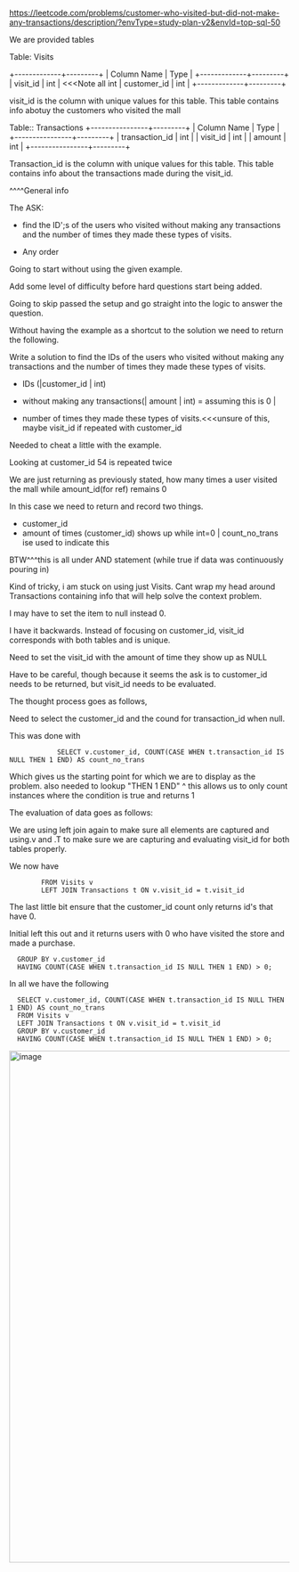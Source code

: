 
https://leetcode.com/problems/customer-who-visited-but-did-not-make-any-transactions/description/?envType=study-plan-v2&envId=top-sql-50


We are provided tables

Table: Visits

+-------------+---------+
| Column Name | Type    |
+-------------+---------+
| visit_id    | int     |   <<<Note all int
| customer_id | int     |
+-------------+---------+

visit_id is the column with unique values for this table. This
table contains info abotuy the customers who visited the mall


Table:: Transactions
+----------------+---------+
| Column Name    | Type    |
+----------------+---------+
| transaction_id | int     |
| visit_id       | int     |
| amount         | int     |
+----------------+---------+

Transaction_id is the column with unique values for this table. This
table contains info about the transactions made during the visit_id.

^^^^General info 

The ASK: 

- find the ID';s of the users who visited without making any transactions and the number of times they made these types of visits.

- Any order


Going to start without using the given example. 

Add some level of difficulty before hard questions start being added. 

Going to skip passed the setup and go straight into the logic to answer the question.


Without having the example as a shortcut to the solution we need to return the following.

Write a solution to find the IDs of the users who visited without making any transactions and the number of times they made these types of visits.


- IDs  (|customer_id | int)

- without making any transactions(| amount         | int) = assuming this is 0 | 

- number of times they made these types of visits.<<<unsure of this, maybe visit_id if repeated with customer_id


Needed to cheat a little with the example.

Looking at customer_id 54 is repeated twice


We are just returning as previously stated, how many times a user visited the mall while amount_id(for ref) remains 0


In this case we need to return and record two things.


- customer_id
- amount of times (customer_id) shows up while int=0 | count_no_trans ise used to indicate this

BTW^^^this is all under AND statement (while true if data was continuously pouring in)

Kind of tricky, i am stuck on using just Visits. Cant wrap my head around Transactions containing info that will help
solve the context problem.


I may have to set the item to null instead 0.

I have it backwards. Instead of focusing on customer_id, visit_id corresponds with both tables and is unique. 

Need to set the visit_id with the amount of time they show up as NULL

Have to be careful, though because it seems the ask is to customer_id needs to be returned, but visit_id needs to be evaluated. 

The thought process goes as follows, 

Need to select the customer_id and the cound for transaction_id when null.

This was done with 

				SELECT v.customer_id, COUNT(CASE WHEN t.transaction_id IS NULL THEN 1 END) AS count_no_trans

Which gives us the starting point for which we are to display as the problem.
also needed to lookup
"THEN 1 END"
^ this allows us to only count instances where the condition is true and returns 1


The evaluation of data goes as follows:


We are using left join again to make sure all elements are captured and using.v and .T to make sure we are capturing and 
evaluating visit_id for both tables properly.


We now have 


			FROM Visits v
			LEFT JOIN Transactions t ON v.visit_id = t.visit_id

The last little bit ensure that the customer_id count only returns id's that have 0.

Initial left this out and it returns users with 0 who have visited the store and made a purchase. 

      
      GROUP BY v.customer_id
      HAVING COUNT(CASE WHEN t.transaction_id IS NULL THEN 1 END) > 0;


In all we have the following 


      SELECT v.customer_id, COUNT(CASE WHEN t.transaction_id IS NULL THEN 1 END) AS count_no_trans
      FROM Visits v
      LEFT JOIN Transactions t ON v.visit_id = t.visit_id
      GROUP BY v.customer_id
      HAVING COUNT(CASE WHEN t.transaction_id IS NULL THEN 1 END) > 0;













<img width="919" alt="image" src="https://github.com/user-attachments/assets/382c52f0-c5d3-40d8-98d2-0a3499036fa7" />

